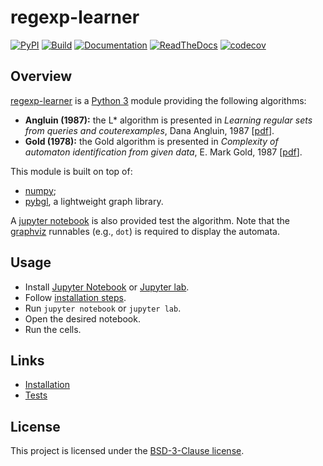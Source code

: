 # regexp-learner

[![PyPI](https://img.shields.io/pypi/v/regexp_learner.svg)](https://pypi.python.org/pypi/regexp_learner/)
[![Build](https://github.com/nokia/regexp-learner/workflows/build/badge.svg)](https://github.com/nokia/regexp-learner/actions/workflows/build.yml)
[![Documentation](https://github.com/nokia/regexp-learner/workflows/docs/badge.svg)](https://github.com/nokia/regexp-learner/actions/workflows/docs.yml)
[![ReadTheDocs](https://readthedocs.org/projects/regexp-learner/badge/?version=latest)](https://regexp-learner.readthedocs.io/en/latest/?badge=latest)
[![codecov](https://codecov.io/gh/nokia/regexp-learner/branch/master/graph/badge.svg?token=OZM4J0Y2VL)](https://codecov.io/gh/nokia/regexp-learner)

## Overview

[regexp-learner](https://github.com/nokia/regexp-learner) is a [Python 3](http://python.org/) module providing the following algorithms:
* __Angluin (1987):__ the L* algorithm is presented in _Learning regular sets from queries and couterexamples_, Dana Angluin, 1987 [[pdf](https://people.eecs.berkeley.edu/~dawnsong/teaching/s10/papers/angluin87.pdf)].
* __Gold (1978):__ the Gold algorithm is presented in _Complexity of automaton identification from given data_, E. Mark Gold, 1987 [[pdf](http://sebastian.doc.gold.ac.uk/papers/Language_Learning/gold78complexity.pdf)].

This module is built on top of:
* [numpy](https://pypi.org/project/numpy/);
* [pybgl](https://pypi.org/project/pybgl/), a lightweight graph library.

A [jupyter notebook](https://pypi.org/project/jupyter/) is also provided test the algorithm. Note that the [graphviz](https://pypi.org/project/jupyter/) runnables (e.g., `dot`) is required to display the automata.

## Usage

* Install [Jupyter Notebook](https://pypi.org/project/jupyter/) or [Jupyter lab](https://pypi.org/project/jupyterlab/).
* Follow [installation steps](https://github.com/nokia/regexp-learner/wiki/Installation).
* Run `jupyter notebook` or `jupyter lab`.
* Open the desired notebook.
* Run the cells.


## Links

* [Installation](https://github.com/nokia/regexp-learner/wiki/Installation)
* [Tests](https://github.com/nokia/regexp-leader/wiki/Test)

## License

This project is licensed under the [BSD-3-Clause license](https://github.com/nokia/regexp-learner/blob/master/LICENSE).
